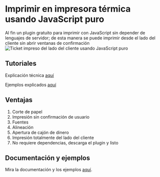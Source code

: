 # Imprimir en impresora térmica usando JavaScript puro

Al fin un plugin gratuito para imprimir con JavaScript sin depender de lenguajes de servidor; de esta manera se puede imprimir desde el lado del cliente sin abrir ventanas de confirmación
![Ticket impreso del lado del cliente usando JavaScript puro](https://raw.githubusercontent.com/parzibyte/plugin-ticket-js/master/Ticket%20impreso%20con%20JavaScript%20puro.jpg)

## Tutoriales
Explicación técnica [aquí](https://parzibyte.me/blog/2019/08/01/plugin-impresora-termica-navegador-javascript/)

Ejemplos explicados [aquí](https://parzibyte.me/blog/2019/08/01/imprimir-ticket-impresora-termica-javascript-plugin/)

## Ventajas

 1. Corte de papel
 2. Impresión sin confirmación de usuario
 3. Fuentes
 4. Alineación
 5. Apertura de cajón de dinero
 6. Impresión totalmente del lado del cliente
 7. No requiere dependencias, descarga el plugin y listo

## Documentación y ejemplos
Mira la documentación y los ejemplos [aquí](https://parzibyte.me/plugin-impresora-termica-v1/).
